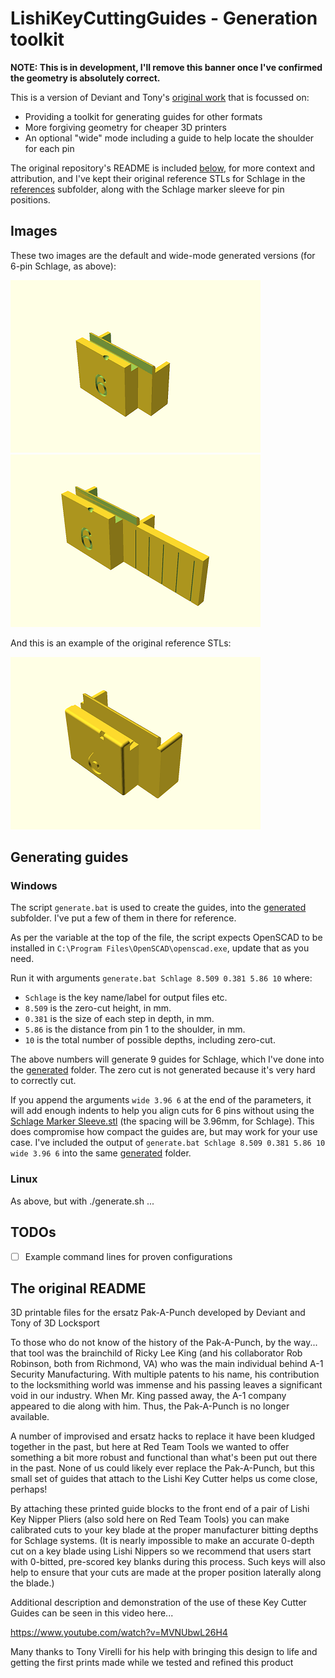 # LishiKeyCuttingGuides - Generation toolkit

**NOTE: This is in development, I'll remove this banner once I've confirmed the geometry is absolutely correct.**

This is a version of Deviant and Tony's [original
work](https://github.com/deviantollam/LishiKeyCuttingGuides) that is focussed
on:

 - Providing a toolkit for generating guides for other formats
 - More forgiving geometry for cheaper 3D printers
 - An optional "wide" mode including a guide to help locate the shoulder for each pin

The original repository's README is included [below](#the-original-readme),
for more context and attribution, and I've kept their original reference STLs
for Schlage in the [references](references/) subfolder, along with the Schlage
marker sleeve for pin positions.

## Images

These two images are the default and wide-mode generated versions (for 6-pin
Schlage, as above):

![](img/generated.png) ![](img/generated-wide.png)

And this is an example of the original reference STLs:

![](img/reference.png)

## Generating guides

### Windows

The script `generate.bat` is used to create the guides, into the
[generated](generated/) subfolder. I've put a few of them in there for
reference.

As per the variable at the top of the file, the script expects OpenSCAD to be
installed in `C:\Program Files\OpenSCAD\openscad.exe`, update that as you
need.

Run it with arguments `generate.bat Schlage 8.509 0.381 5.86 10` where:

 - `Schlage` is the key name/label for output files etc.
 - `8.509` is the zero-cut height, in mm.
 - `0.381` is the size of each step in depth, in mm.
 - `5.86` is the distance from pin 1 to the shoulder, in mm.
 - `10` is the total number of possible depths, including zero-cut.

The above numbers will generate 9 guides for Schlage, which I've done into the
[generated](generated/) folder. The zero cut is not generated because it's
very hard to correctly cut.

If you append the arguments `wide 3.96 6` at the end of the parameters, it
will add enough indents to help you align cuts for 6 pins without using the
[Schlage Marker Sleeve.stl](references/Schlage%20Key%20Marker%20Sleeve.stl)
(the spacing will be 3.96mm, for Schlage). This does compromise how compact
the guides are, but may work for your use case. I've included the output of
`generate.bat Schlage 8.509 0.381 5.86 10 wide 3.96 6` into the same
[generated](generated/) folder.

### Linux

As above, but with ./generate.sh ...

## TODOs

 - [ ] Example command lines for proven configurations

## The original README

3D printable files for the ersatz Pak-A-Punch developed by Deviant and Tony of 3D Locksport

To those who do not know of the history of the Pak-A-Punch, by the way... that tool was the brainchild of Ricky Lee King (and his collaborator Rob Robinson, both from Richmond, VA) who was the main individual behind A-1 Security Manufacturing.  With multiple patents to his name, his contribution to the locksmithing world was immense and his passing leaves a significant void in our industry.  When Mr. King passed away, the A-1 company appeared to die along with him.  Thus, the Pak-A-Punch is no longer available.

A number of improvised and ersatz hacks to replace it have been kludged together in the past, but here at Red Team Tools we wanted to offer something a bit more robust and functional than what's been put out there in the past.  None of us could likely ever replace the Pak-A-Punch, but this small set of guides that attach to the Lishi Key Cutter helps us come close, perhaps!

By attaching these printed guide blocks to the front end of a pair of Lishi Key Nipper Pliers (also sold here on Red Team Tools) you can make calibrated cuts to your key blade at the proper manufacturer bitting depths for Schlage systems.  (It is nearly impossible to make an accurate 0-depth cut on a key blade using Lishi Nippers so we recommend that users start with 0-bitted, pre-scored key blanks during this process.  Such keys will also help to ensure that your cuts are made at the proper position laterally along the blade.)

Additional description and demonstration of the use of these Key Cutter Guides can be seen in this video here...

 https://www.youtube.com/watch?v=MVNUbwL26H4

Many thanks to Tony Virelli for his help with bringing this design to life and getting the first prints made while we tested and refined this product
